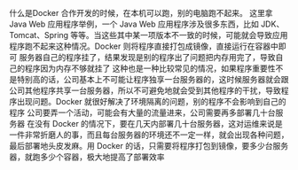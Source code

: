 什么是Docker
合作开发的时候，在本机可以跑，别的电脑跑不起来。
这里拿 Java Web 应用程序举例，一个 Java Web 应用程序涉及很多东西，比如 JDK、Tomcat、Spring 等等。当这些其中某一项版本不一致的时候，可能就会导致应用程序跑不起来这种情况。Docker 则将程序直接打包成镜像，直接运行在容器中即可
服务器自己的程序挂了，结果发现是别的程序出了问题把内存用完了，导致自己的程序因为内存不够就挂了
这种也是一种比较常见的情况，如果程序重要性不是特别高的话，公司基本上不可能让程序独享一台服务器的，这时候服务器就会跟公司其他程序共享一台服务器，所以不可避免地就会受到其他程序的干扰，导致程序出现问题。Docker 就很好解决了环境隔离的问题，别的程序不会影响到自己的程序
公司要弄一个活动，可能会有大量的流量进来，公司需要再多部署几十台服务器
在没有 Docker 的情况下，要在几天内部署几十台服务器，这对运维来说是一件非常折磨人的事，而且每台服务器的环境还不一定一样，就会出现各种问题，最后部署地头皮发麻。用 Docker 的话，只需要将程序打包到镜像，要多少台服务器，就跑多少个容器，极大地提高了部署效率
